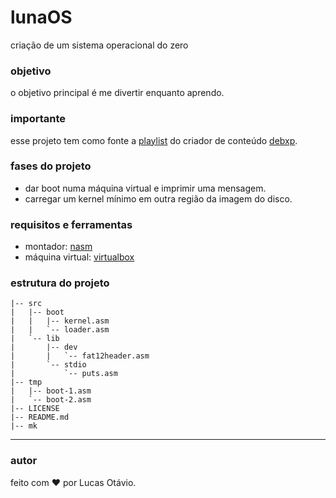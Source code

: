 # lunaOS
criação de um sistema operacional do zero

<h3 align="left">objetivo</h3>
<p>
   o objetivo principal é me divertir enquanto aprendo.
</p>

<h3 align="left">importante</h3>
<p>
  esse projeto tem como fonte a <a href="https://www.youtube.com/watch?v=pYZK1xiNMEg&list=PLXoSGejyuQGpIS8dyHzvdB1vs45ZWzOBe" target="_blank">playlist</a> do criador de conteúdo <a href="youtube.com/@debxp" target="_blank">debxp</a>.
</p>

<h3 align="left">fases do projeto</h3>
<p>
  
  - dar boot numa máquina virtual e imprimir uma mensagem.
  - carregar um kernel mínimo em outra região da imagem do disco.
</p>

<h3 align="left">requisitos e ferramentas</h3>
<p>
  
  - montador: <a href="https://www.nasm.us/" target="_blank">nasm</a>
  - máquina virtual: <a href="https://www.virtualbox.org/" target="_blank">virtualbox</a>
</p>

<h3 align="left">estrutura do projeto</h3>

   ```
|-- src
|   |-- boot
|   |   |-- kernel.asm
|   |   `-- loader.asm
|   `-- lib
|       |-- dev
|       |   `-- fat12header.asm
|       `-- stdio
|           `-- puts.asm
|-- tmp
|   |-- boot-1.asm
|   `-- boot-2.asm
|-- LICENSE
|-- README.md
|-- mk
```

---

<h3 align="left">autor</h3>
<p>
  feito com ❤️ por Lucas Otávio.
</p>
